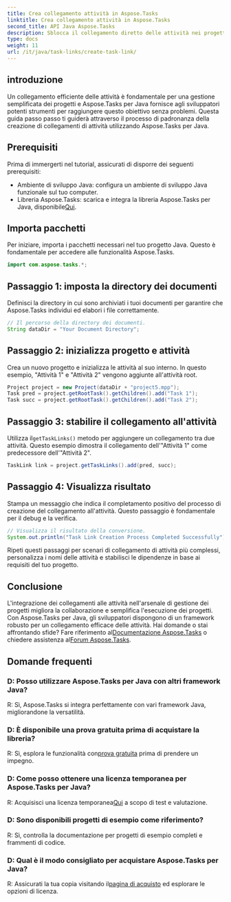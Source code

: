 ```yaml
---
title: Crea collegamento attività in Aspose.Tasks
linktitle: Crea collegamento attività in Aspose.Tasks
second_title: API Java Aspose.Tasks
description: Sblocca il collegamento diretto delle attività nei progetti Java con Aspose.Tasks. Padroneggia l'arte della creazione di collegamenti alle attività con la nostra guida passo passo. Scarica ora!
type: docs
weight: 11
url: /it/java/task-links/create-task-link/
---
```

## introduzione
Un collegamento efficiente delle attività è fondamentale per una gestione semplificata dei progetti e Aspose.Tasks per Java fornisce agli sviluppatori potenti strumenti per raggiungere questo obiettivo senza problemi. Questa guida passo passo ti guiderà attraverso il processo di padronanza della creazione di collegamenti di attività utilizzando Aspose.Tasks per Java.
## Prerequisiti
Prima di immergerti nel tutorial, assicurati di disporre dei seguenti prerequisiti:
- Ambiente di sviluppo Java: configura un ambiente di sviluppo Java funzionale sul tuo computer.
-  Libreria Aspose.Tasks: scarica e integra la libreria Aspose.Tasks per Java, disponibile[Qui](https://releases.aspose.com/tasks/java/).
## Importa pacchetti
Per iniziare, importa i pacchetti necessari nel tuo progetto Java. Questo è fondamentale per accedere alle funzionalità Aspose.Tasks.
```java
import com.aspose.tasks.*;
```
## Passaggio 1: imposta la directory dei documenti
Definisci la directory in cui sono archiviati i tuoi documenti per garantire che Aspose.Tasks individui ed elabori i file correttamente.
```java
// Il percorso della directory dei documenti.
String dataDir = "Your Document Directory";
```
## Passaggio 2: inizializza progetto e attività
Crea un nuovo progetto e inizializza le attività al suo interno. In questo esempio, "Attività 1" e "Attività 2" vengono aggiunte all'attività root.
```java
Project project = new Project(dataDir + "project5.mpp");
Task pred = project.getRootTask().getChildren().add("Task 1");
Task succ = project.getRootTask().getChildren().add("Task 2");
```
## Passaggio 3: stabilire il collegamento all'attività
 Utilizza il`getTaskLinks()` metodo per aggiungere un collegamento tra due attività. Questo esempio dimostra il collegamento dell'"Attività 1" come predecessore dell'"Attività 2".
```java
TaskLink link = project.getTaskLinks().add(pred, succ);
```
## Passaggio 4: Visualizza risultato
Stampa un messaggio che indica il completamento positivo del processo di creazione del collegamento all'attività. Questo passaggio è fondamentale per il debug e la verifica.
```java
// Visualizza il risultato della conversione.
System.out.println("Task Link Creation Process Completed Successfully");
```
Ripeti questi passaggi per scenari di collegamento di attività più complessi, personalizza i nomi delle attività e stabilisci le dipendenze in base ai requisiti del tuo progetto.
## Conclusione
L'integrazione dei collegamenti alle attività nell'arsenale di gestione dei progetti migliora la collaborazione e semplifica l'esecuzione dei progetti. Con Aspose.Tasks per Java, gli sviluppatori dispongono di un framework robusto per un collegamento efficace delle attività.
 Hai domande o stai affrontando sfide? Fare riferimento al[Documentazione Aspose.Tasks](https://reference.aspose.com/tasks/java/) o chiedere assistenza al[Forum Aspose.Tasks](https://forum.aspose.com/c/tasks/15).
## Domande frequenti
### D: Posso utilizzare Aspose.Tasks per Java con altri framework Java?
R: Sì, Aspose.Tasks si integra perfettamente con vari framework Java, migliorandone la versatilità.
### D: È disponibile una prova gratuita prima di acquistare la libreria?
 R: Sì, esplora le funzionalità con[prova gratuita](https://releases.aspose.com/) prima di prendere un impegno.
### D: Come posso ottenere una licenza temporanea per Aspose.Tasks per Java?
 R: Acquisisci una licenza temporanea[Qui](https://purchase.aspose.com/temporary-license/) a scopo di test e valutazione.
### D: Sono disponibili progetti di esempio come riferimento?
R: Sì, controlla la documentazione per progetti di esempio completi e frammenti di codice.
### D: Qual è il modo consigliato per acquistare Aspose.Tasks per Java?
 R: Assicurati la tua copia visitando il[pagina di acquisto](https://purchase.aspose.com/buy) ed esplorare le opzioni di licenza.